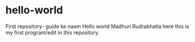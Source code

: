 # hello-world
First repository- guide ke naam
Hello world
Madhuri Rudrabhatla here this is my first program/edit in this repository.
